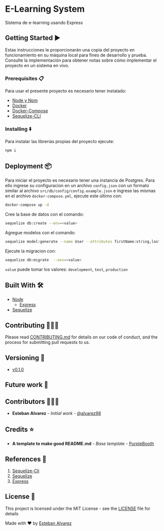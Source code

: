 # E-Learning System

Sistema de e-learning usando Express

## Getting Started :arrow_forward:

Estas instrucciones le proporcionarán una copia del proyecto en funcionamiento en su máquina local para fines de desarrollo y prueba. Consulte la implementación para obtener notas sobre cómo implementar el proyecto en un sistema en vivo.

### Prerequisites :clipboard:

Para usar el presente proyecto es necesario tener instalado:

- [Node y Npm](https://nodejs.org/es/)
- [Docker](https://www.docker.com/)
- [Docker-Compose](https://docs.docker.com/compose/)
- [Sequelize-CLI](https://www.npmjs.com/package/sequelize-cli)

### Installing :arrow_down:

Para instalar las librerias propias del proyecto ejecute:

```
npm i
```

## Deployment :package:

Para iniciar el proyecto es necesario tener una instancia de Postgres. Para ello ingrese su configuracion en un archivo `config.json` con un formato similar al archivo `src/db/config/config.example.json` e ingrese las mismas en el archivo `docker-compose.yml`, ejecute este último con:

```sh
docker-compose up -d
```

Cree la base de datos con el comando:
```sh
sequelize db:create --env=<value>
```

Agregue modelos con el comando:
```sh
sequelize model:generate --name User --attributes firstName:string,lastName:string
```

Ejecute la migracion con:
```sh
sequelize db:migrate  --env=<value>
```
`value` puede tomar los valores: `development`, `test`, `production`
## Built With :hammer_and_wrench:
- [Node]((https://nodejs.org/es/))
    * [Express](https://expressjs.com/)
- [Sequelize](https://sequelize.org/)

## Contributing :family_man_man_boy:

Please read [CONTRIBUTING.md](https://www.aaaimx.org/cod) for details on our code of conduct, and the process for submitting pull requests to us.

## Versioning :triangular_flag_on_post:

- [v0.1.0](https://github.com/alvarez98/e-learning-system/tree/v0.1.0)

## Future work :rocket:

## Contributors :family_man_man_boy:

- **Esteban Alvarez** - _Initial work_ - [@alvarez98](https://github.com/alvarez98)

## Credits :star:

- **A template to make good README.md** - _Base template_ - [PurpleBooth](https://gist.github.com/PurpleBooth/109311bb0361f32d87a2)

## References :link:

1. [Sequelize-Cli](https://github.com/sequelize/cli)
2. [Sequelize](https://sequelize.org/master/index.html)
3. [Express](https://expressjs.com/)

## License :page_facing_up:

This project is licensed under the MIT License - see the [LICENSE](LICENSE) file for details

Made with ❤️ by [Esteban Alvarez](https://github.com/alvarez98) 